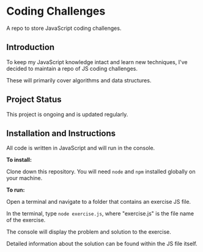 # Coding Challenges

A repo to store JavaScript coding challenges.

## Introduction

To keep my JavaScript knowledge intact and learn new techniques, I've decided to maintain a repo of JS coding challenges.

These will primarily cover algorithms and data structures.

## Project Status

This project is ongoing and is updated regularly.

## Installation and Instructions

All code is written in JavaScript and will run in the console.

**To install:**

Clone down this repository. You will need `node` and `npm` installed globally on your machine.

**To run:**

Open a terminal and navigate to a folder that contains an exercise JS file. 

In the terminal, type `node exercise.js`, where "exercise.js" is the file name of the exercise.

The console will display the problem and solution to the exercise. 

Detailed information about the solution can be found within the JS file itself.